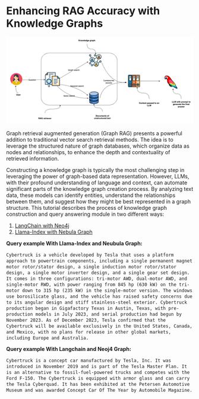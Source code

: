 # Enhancing RAG Accuracy with Knowledge Graphs

![plot](./Graph_RAG.png)

Graph retrieval augmented generation (Graph RAG) presents a powerful addition to traditional vector search retrieval methods. The idea is to leverage the structured nature of graph databases, which organize data as nodes and relationships, to enhance the depth and contextuality of retrieved information.

Constructing a knowledge graph is typically the most challenging step in leveraging the power of graph-based data representation. However, LLMs, with their profound understanding of language and context, can automate significant parts of the knowledge graph creation process. By analyzing text data, these models can identify entities, understand the relationships between them, and suggest how they might be best represented in a graph structure. This tutorial describes the process of knowledge graph construction and query answering module in two different ways: <br>
 1) [LangChain with Neo4j](https://github.com/fatemehsrz/RAG_Knowledge_Graph/blob/main/LlamaIndex_KG_Nebula.ipynb) <br>
 2) [Llama-Index with Nebula Graph](https://github.com/fatemehsrz/RAG_Knowledge_Graph/blob/main/Langchian_KG_Neo4j.ipynb)
 
**Query example With Llama-Index and Neubula Graph:**
 
```"What is Cybertruck?"
Cybertruck is a vehicle developed by Tesla that uses a platform approach to powertrain components, including a single permanent magnet motor rotor/stator design, a single induction motor rotor/stator design, a single motor inverter design, and a single gear set design. It comes in three configurations: tri-motor AWD, dual-motor AWD, and single-motor RWD, with power ranging from 845 hp (630 kW) on the tri-motor down to 315 hp (235 kW) in the single-motor version. The windows use borosilicate glass, and the vehicle has raised safety concerns due to its angular design and stiff stainless-steel exterior. Cybertruck production began in Gigafactory Texas in Austin, Texas, with pre-production models in July 2023, and serial production had begun by November 2023. As of December 2023, Tesla confirmed that the Cybertruck will be available exclusively in the United States, Canada, and Mexico, with no plans for release in other global markets, including Europe and Australia.
```

**Query example With Langchain and Neoj4 Graph:**

```"What is Cybertruck?"
Cybertruck is a concept car manufactured by Tesla, Inc. It was introduced in November 2019 and is part of the Tesla Master Plan. It is an alternative to fossil-fuel-powered trucks and competes with the Ford F-150. The Cybertruck is equipped with armor glass and can carry the Tesla Cyberquad. It has been exhibited at the Petersen Automotive Museum and was awarded Concept Car Of The Year by Automobile Magazine.
```
